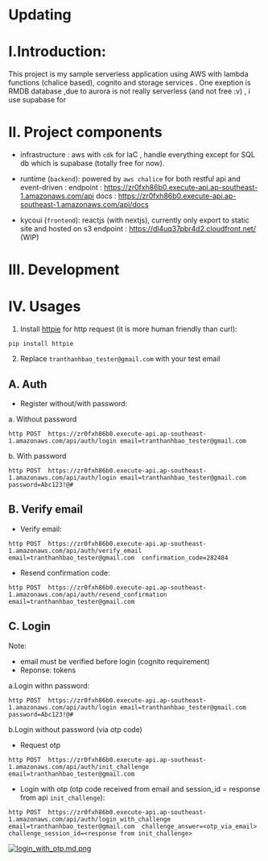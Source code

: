 # Updating

# I.Introduction:
This project is my sample serverless application using AWS with lambda functions (chalice based), cognito and storage services .
One exeption is RMDB database ,due to aurora is not really serverless (and not free :v) , i use supabase for 

# II. Project components

- infrastructure : aws with `cdk` for IaC , handle everything except for SQL db which is supabase (totally free for now).

- runtime (`backend`): powered by `aws chalice` for both restful api and event-driven :
  endpoint : https://zr0fxh86b0.execute-api.ap-southeast-1.amazonaws.com/api
  docs : https://zr0fxh86b0.execute-api.ap-southeast-1.amazonaws.com/api/docs
  
- kycoui (`frontend`): reactjs (with nextjs), currently only export to static site and hosted on s3
  endpoint : https://dl4uq37pbr4d2.cloudfront.net/ (WIP)


# III. Development

# IV. Usages

1. Install [httpie](https://pypi.org/project/httpie/) for http request (it is more human friendly than curl):

`pip install httpie`

2. Replace `tranthanhbao_tester@gmail.com` with your test email
## A. Auth

- Register without/with password:

a. Without password

`http POST  https://zr0fxh86b0.execute-api.ap-southeast-1.amazonaws.com/api/auth/login email=tranthanhbao_tester@gmail.com `

b. With password

`http POST  https://zr0fxh86b0.execute-api.ap-southeast-1.amazonaws.com/api/auth/login email=tranthanhbao_tester@gmail.com password=Abc123!@#`



## B. Verify email

- Verify email:

`http POST  https://zr0fxh86b0.execute-api.ap-southeast-1.amazonaws.com/api/auth/verify_email email=tranthanhbao_tester@gmail.com  confirmation_code=282484`

- Resend confirmation code:

`http POST  https://zr0fxh86b0.execute-api.ap-southeast-1.amazonaws.com/api/auth/resend_confirmation email=tranthanhbao_tester@gmail.com `

## C. Login
Note:
- email must be verified before login (cognito requirement)
- Reponse: tokens

a.Login withn password:

`http POST  https://zr0fxh86b0.execute-api.ap-southeast-1.amazonaws.com/api/auth/login email=tranthanhbao_tester@gmail.com  password=Abc123!@#`

b.Login without password (via otp code)

- Request otp

`http POST  https://zr0fxh86b0.execute-api.ap-southeast-1.amazonaws.com/api/auth/init_challenge email=tranthanhbao_tester@gmail.com `


- Login with otp (otp code received from email and session_id = response from api `init_challenge`):

`http POST  https://zr0fxh86b0.execute-api.ap-southeast-1.amazonaws.com/api/auth/login_with_challenge email=tranthanhbao_tester@gmail.com  challenge_answer=<otp_via_email> challenge_session_id=<response from init_challenge>`


[![login_with_otp.md.png](https://img.upanh.tv/2023/08/01/login_with_otp.md.png)](https://upanh.tv/image/jXVrJF)
